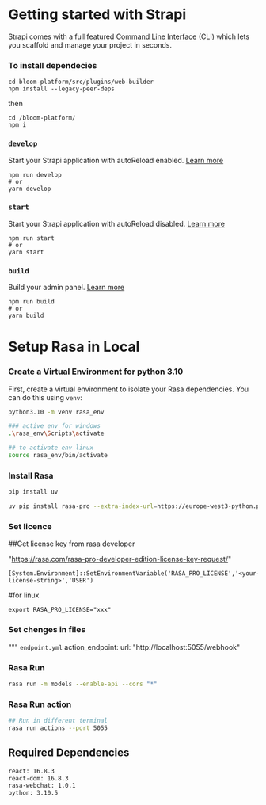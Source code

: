 # Getting started with Strapi

Strapi comes with a full featured [Command Line Interface](https://docs.strapi.io/dev-docs/cli) (CLI) which lets you scaffold and manage your project in seconds.
### To install dependecies
```
cd bloom-platform/src/plugins/web-builder
npm install --legacy-peer-deps
```
then
```
cd /bloom-platform/
npm i
```


### `develop`

Start your Strapi application with autoReload enabled. [Learn more](https://docs.strapi.io/dev-docs/cli#strapi-develop)

```
npm run develop
# or
yarn develop
```

### `start`

Start your Strapi application with autoReload disabled. [Learn more](https://docs.strapi.io/dev-docs/cli#strapi-start)

```
npm run start
# or
yarn start
```

### `build`

Build your admin panel. [Learn more](https://docs.strapi.io/dev-docs/cli#strapi-build)

```
npm run build
# or
yarn build
```

# Setup Rasa in Local


### Create a Virtual Environment for python 3.10

First, create a virtual environment to isolate your Rasa dependencies. You can do this using `venv`:

```bash
python3.10 -m venv rasa_env

### active env for windows
.\rasa_env\Scripts\activate

## to activate env linux
source rasa_env/bin/activate


```
### Install Rasa

```bash
pip install uv

uv pip install rasa-pro --extra-index-url=https://europe-west3-python.pkg.dev/rasa-releases/rasa-pro-python/simple/

```

### Set licence

##Get license key from rasa developer

"https://rasa.com/rasa-pro-developer-edition-license-key-request/"

``` Shell
[System.Environment]::SetEnvironmentVariable('RASA_PRO_LICENSE','<your-license-string>','USER')

```

#for linux
``` Shell
export RASA_PRO_LICENSE="xxx"
```

### Set chenges in files

"""
`endpoint.yml`
action_endpoint:
 url: "http://localhost:5055/webhook"



### Rasa Run

```bash
rasa run -m models --enable-api --cors "*"

```
### Rasa Run action

```bash
## Run in different terminal 
rasa run actions --port 5055
```
## Required Dependencies
``` bash
react: 16.8.3 
react-dom: 16.8.3
rasa-webchat: 1.0.1
python: 3.10.5
```


